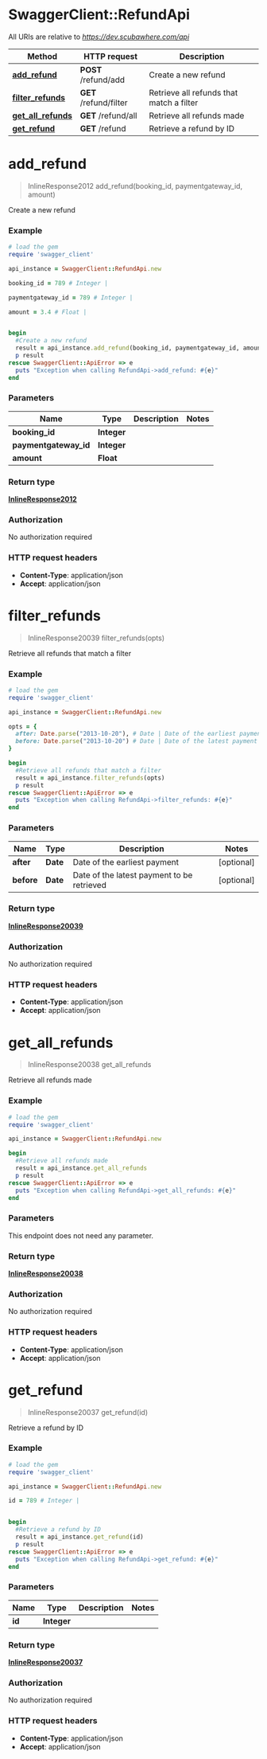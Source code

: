 # SwaggerClient::RefundApi

All URIs are relative to *https://dev.scubawhere.com/api*

Method | HTTP request | Description
------------- | ------------- | -------------
[**add_refund**](RefundApi.md#add_refund) | **POST** /refund/add | Create a new refund
[**filter_refunds**](RefundApi.md#filter_refunds) | **GET** /refund/filter | Retrieve all refunds that match a filter
[**get_all_refunds**](RefundApi.md#get_all_refunds) | **GET** /refund/all | Retrieve all refunds made
[**get_refund**](RefundApi.md#get_refund) | **GET** /refund | Retrieve a refund by ID


# **add_refund**
> InlineResponse2012 add_refund(booking_id, paymentgateway_id, amount)

Create a new refund

### Example
```ruby
# load the gem
require 'swagger_client'

api_instance = SwaggerClient::RefundApi.new

booking_id = 789 # Integer | 

paymentgateway_id = 789 # Integer | 

amount = 3.4 # Float | 


begin
  #Create a new refund
  result = api_instance.add_refund(booking_id, paymentgateway_id, amount)
  p result
rescue SwaggerClient::ApiError => e
  puts "Exception when calling RefundApi->add_refund: #{e}"
end
```

### Parameters

Name | Type | Description  | Notes
------------- | ------------- | ------------- | -------------
 **booking_id** | **Integer**|  | 
 **paymentgateway_id** | **Integer**|  | 
 **amount** | **Float**|  | 

### Return type

[**InlineResponse2012**](InlineResponse2012.md)

### Authorization

No authorization required

### HTTP request headers

 - **Content-Type**: application/json
 - **Accept**: application/json



# **filter_refunds**
> InlineResponse20039 filter_refunds(opts)

Retrieve all refunds that match a filter

### Example
```ruby
# load the gem
require 'swagger_client'

api_instance = SwaggerClient::RefundApi.new

opts = { 
  after: Date.parse("2013-10-20"), # Date | Date of the earliest payment
  before: Date.parse("2013-10-20") # Date | Date of the latest payment to be retrieved
}

begin
  #Retrieve all refunds that match a filter
  result = api_instance.filter_refunds(opts)
  p result
rescue SwaggerClient::ApiError => e
  puts "Exception when calling RefundApi->filter_refunds: #{e}"
end
```

### Parameters

Name | Type | Description  | Notes
------------- | ------------- | ------------- | -------------
 **after** | **Date**| Date of the earliest payment | [optional] 
 **before** | **Date**| Date of the latest payment to be retrieved | [optional] 

### Return type

[**InlineResponse20039**](InlineResponse20039.md)

### Authorization

No authorization required

### HTTP request headers

 - **Content-Type**: application/json
 - **Accept**: application/json



# **get_all_refunds**
> InlineResponse20038 get_all_refunds

Retrieve all refunds made

### Example
```ruby
# load the gem
require 'swagger_client'

api_instance = SwaggerClient::RefundApi.new

begin
  #Retrieve all refunds made
  result = api_instance.get_all_refunds
  p result
rescue SwaggerClient::ApiError => e
  puts "Exception when calling RefundApi->get_all_refunds: #{e}"
end
```

### Parameters
This endpoint does not need any parameter.

### Return type

[**InlineResponse20038**](InlineResponse20038.md)

### Authorization

No authorization required

### HTTP request headers

 - **Content-Type**: application/json
 - **Accept**: application/json



# **get_refund**
> InlineResponse20037 get_refund(id)

Retrieve a refund by ID

### Example
```ruby
# load the gem
require 'swagger_client'

api_instance = SwaggerClient::RefundApi.new

id = 789 # Integer | 


begin
  #Retrieve a refund by ID
  result = api_instance.get_refund(id)
  p result
rescue SwaggerClient::ApiError => e
  puts "Exception when calling RefundApi->get_refund: #{e}"
end
```

### Parameters

Name | Type | Description  | Notes
------------- | ------------- | ------------- | -------------
 **id** | **Integer**|  | 

### Return type

[**InlineResponse20037**](InlineResponse20037.md)

### Authorization

No authorization required

### HTTP request headers

 - **Content-Type**: application/json
 - **Accept**: application/json



